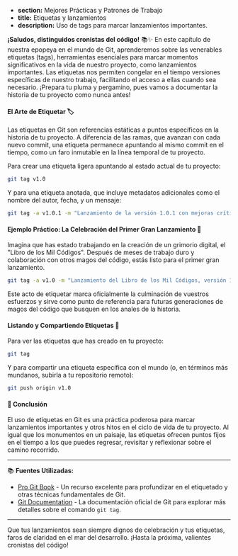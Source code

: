 * **section:** Mejores Prácticas y Patrones de Trabajo
* **title:** Etiquetas y lanzamientos
* **description:** Uso de tags para marcar lanzamientos importantes.

**¡Saludos, distinguidos cronistas del código!** 📚✨ En este capítulo de nuestra epopeya en el mundo de Git, aprenderemos sobre las venerables etiquetas (tags), herramientas esenciales para marcar momentos significativos en la vida de nuestro proyecto, como lanzamientos importantes. Las etiquetas nos permiten congelar en el tiempo versiones específicas de nuestro trabajo, facilitando el acceso a ellas cuando sea necesario. ¡Prepara tu pluma y pergamino, pues vamos a documentar la historia de tu proyecto como nunca antes!

#### El Arte de Etiquetar 🏷️

Las etiquetas en Git son referencias estáticas a puntos específicos en la historia de tu proyecto. A diferencia de las ramas, que avanzan con cada nuevo commit, una etiqueta permanece apuntando al mismo commit en el tiempo, como un faro inmutable en la línea temporal de tu proyecto.

Para crear una etiqueta ligera apuntando al estado actual de tu proyecto:

```bash
git tag v1.0
```

Y para una etiqueta anotada, que incluye metadatos adicionales como el nombre del autor, fecha, y un mensaje:

```bash
git tag -a v1.0.1 -m "Lanzamiento de la versión 1.0.1 con mejoras críticas"
```

#### Ejemplo Práctico: La Celebración del Primer Gran Lanzamiento 🎉

Imagina que has estado trabajando en la creación de un grimorio digital, el "Libro de los Mil Códigos". Después de meses de trabajo duro y colaboración con otros magos del código, estás listo para el primer gran lanzamiento.

```bash
git tag -a v1.0 -m "Lanzamiento del Libro de los Mil Códigos, versión 1.0"
```

Este acto de etiquetar marca oficialmente la culminación de vuestros esfuerzos y sirve como punto de referencia para futuras generaciones de magos del código que busquen en los anales de la historia.

#### Listando y Compartiendo Etiquetas 📖

Para ver las etiquetas que has creado en tu proyecto:

```bash
git tag
```

Y para compartir una etiqueta específica con el mundo (o, en términos más mundanos, subirla a tu repositorio remoto):

```bash
git push origin v1.0
```

#### 🤔 Conclusión

El uso de etiquetas en Git es una práctica poderosa para marcar lanzamientos importantes y otros hitos en el ciclo de vida de tu proyecto. Al igual que los monumentos en un paisaje, las etiquetas ofrecen puntos fijos en el tiempo a los que puedes regresar, revisitar y reflexionar sobre el camino recorrido.

---

📚 **Fuentes Utilizadas:**

- [Pro Git Book](https://git-scm.com/book/en/v2/Git-Basics-Tagging) - Un recurso excelente para profundizar en el etiquetado y otras técnicas fundamentales de Git.
- [Git Documentation](https://git-scm.com/docs/git-tag) - La documentación oficial de Git para explorar más detalles sobre el comando `git tag`.

---

Que tus lanzamientos sean siempre dignos de celebración y tus etiquetas, faros de claridad en el mar del desarrollo. ¡Hasta la próxima, valientes cronistas del código!
